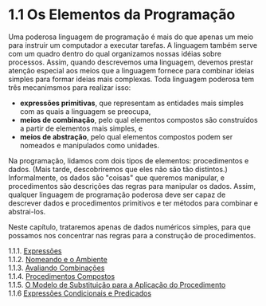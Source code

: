# 1.1 Os Elementos da Programação

Uma poderosa linguagem de programação é mais do que apenas um meio para instruir um computador a executar tarefas. A linguagem também serve com um quadro dentro do qual organizamos nossas idéias sobre processos. Assim, quando descrevemos uma linguagem, devemos prestar atenção especial aos meios que a linguagem fornece para combinar ideias simples para formar ideias mais complexas. Toda linguagem poderosa tem três mecanimsmos para realizar isso:

- **expressões primitivas**, que representam as entidades mais simples com as quais a linguagem se
preocupa,
- **meios de combinação**, pelo qual elementos compostos são construídos a partir de elementos
mais simples, e
- **meios de abstração**, pelo qual elementos compostos podem ser nomeados e manipulados como unidades.

Na programação, lidamos com dois tipos de elementos: procedimentos e dados. (Mais tarde, descobriremos que eles não são tão distintos.) Informalmente, os dados são "coisas" que queremos manipular, e procedimentos são descrições das regras para manipular os dados. Assim, qualquer linguagem de programação poderosa deve ser capaz de descrever dados e procedimentos primitivos e ter métodos para combinar e abstrai-los.

Neste capítulo, trataremos apenas de dados numéricos simples, para que possamos nos concentrar nas regras para a construção de procedimentos.

1.1.1. [Expressões](./1.1.1-expressoes.md)  
1.1.2. [Nomeando e o Ambiente](./1.1.2-nomeando-e-o-ambiente.md)  
1.1.3. [Avaliando Combinações](./1.1.3-avaliando-combinacoes.md)  
1.1.4. [Procedimentos Compostos](./1.1.4-procedimentos-compostos.md)  
1.1.5. [O Modelo de Substituição para a Aplicação do Procedimento](./1.1.5-o-modelo-de-substituicao-para-a-aplicacao-do-procedimento.md)  
1.1.6 [Expressões Condicionais e Predicados](1.1.6-expressoes-condicionais-e-predicados.md)
